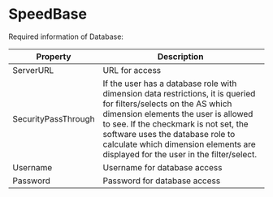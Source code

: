 # SpeedBase

Required information of Database:

| Property            | Description                                                                                                                                                                                                                                                                                                                |
| ------------------- | -------------------------------------------------------------------------------------------------------------------------------------------------------------------------------------------------------------------------------------------------------------------------------------------------------------------------- |
| ServerURL           | URL for access                                                                                                                                                                                                                                                                                                             |
| SecurityPassThrough | If the user has a database role with dimension data restrictions, it is queried for filters/selects on the AS which dimension elements the user is allowed to see. If the checkmark is not set, the software uses the database role to calculate which dimension elements are displayed for the user in the filter/select. |
| Username            | Username for database access                                                                                                                                                                                                                                                                                               |
| Password            | Password for database access                                                                                                                                                                                                                                                                                               |
